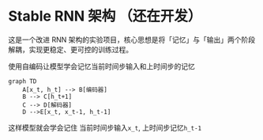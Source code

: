 # Stable RNN 架构 （还在开发）
这是一个改进 RNN 架构的实验项目，核心思想是将「记忆」与「输出」两个阶段解耦，实现更稳定、更可控的训练过程。

使用自编码让模型学会记忆当前时间步输入和上时间步的记忆

```mermaid
graph TD
    A[x_t, h_t] --> B[编码器]
    B --> C[h_t+1]
    C --> D[解码器]
    D -->E[x_t, x_t-1, h_t-1]
```

这样模型就会学会记住 当前时间步输入`x_t`,  上时间步记忆`h_t-1`